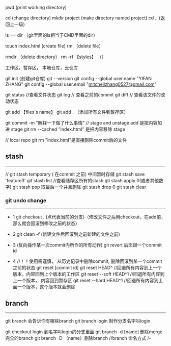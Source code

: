 pwd (print working directory)

cd (change directory)
mkdir project (make directory named project)
cd .. (返回上一级)

ls == dir （git里面的ls相当于CMD里面的dir）

touch index.html (create file)
rm （delete file）

rmdir （delete directory）
rm -rf 【styles】  （）


工作区，暂存区， 本地仓库，云仓库


git init (创建git仓库)
git --version
git config --global user.name "YIFAN ZHANG"
git config --global user.email "mitchellzhang0527@gmail.com"


git status //查看文件状态
git log // 查看之前的commit
git diff // 查看该文件的改动状态

git add 【files's name】
git add .  （添加所有文件到暂存区）

git commit -m "解释一下做了什么事情"
// stage and unstage
add 是把内容加进 stage
git rm --cached "index.html" 是把内容移除 stage

// local repo
git rm "index.html"是直接删除commit后的文件

## stash
---
// git stash temporary ( 在commit 之前) 中间暂时存储
git stash save 'feature3' 
git stash list //查看储存区所有的stash 
gti stash apply 0(或者其他数字)
git stash pop 取最后一个并且删除
git stash drop 0
git stash clear
### git undo change
---
- 1
git checkout . (点代表当前的分支)（修改文件之后用checkout，在add前， 那么就会回滚到修改之前的状态）

- 2
git clean -f (新建文件后回滚到之前新建的文件之前)

- 3 (反向操作某一次commit内所作的所有动作)
git revert 后面跟一个commit id

- 4 
//！！使用需谨慎， 从历史记录中删除commit, 删除回滚到某一个commit之前的状态
git reset [commit id]
git reset HEAD^   //回退所有内容到上一个版本，内容回到上个版本的工作区
git reset --soft HEAD^1 //回退所有内容到上一个版本， 内容回到暂存区
git reset --hard HEAD^1 //回退所有内容到上面一个版本，这个版本就会删除



## branch
---
git branch 会告诉你有哪些branch
git branch login 制作分支名字叫login

git checkout login 到名字叫login的分支里面
git branch -d [name] 删除merge 完全的branch
git branch  -D （name）删除branch
//branch 命名方式
<type>/<ticket-number>-<title>
feature/JR-101-creater-header-for-home-page
//切换分支
git checkout [branchname]
git checkout -b [branchname] 建立本地分支切换到新分支

git branch -a 表示



## merge
---
// rebase 和 merge 很像 
git merge login 把login 合并进来 

//如果不想解决冲突，那么就以某一个branch为基准
git merge <branch name> --abort
git merge <branch name> --overwrite-ignore
git merge <branch name>--no-overwrite-ignore

## rebase
// 不要在公共分支上执行rebase操作

git checkout master
git pull //从 master分支跟新下载
git checkout feature1
git rebase master //在feature branch上rebase master
git checkout master
git merge feature1


## remote repo
---
# 第一次上传整个repo到GitHub
https://docs.github.com/en/get-started/importing-your-projects-to-github/importing-source-code-to-github/adding-locally-hosted-code-to-github


- git init -b main (naming the default branch name as main)
- ![[copy-remote-repository-url-quick-setup.png]]
- ```shell
$ git remote add origin <REMOTE_URL>
# Sets the new remote
$ git remote -v
# Verifies the new remote URL
```
- ```shell
$ git push origin main
# Pushes the changes in your local repository up to the remote repository you specified as the origin
```

//查看链接的远程仓库地址
git remote -v
//删除链接的远程仓库
git remote rm origin
//重新链接本地仓库到新远程仓库
git remote origin set-url [giturl]



# 第一次下载 repo 到本地
git clone https://github.com/simplypa/firstGitTest.git


//更新上传
git push https://github.com/simplypa/firstGitTest.git

//更新下载
git pull

//更改master branch 为main
git branch -m master main
$ git branch -m master main
https://www.git-tower.com/learn/git/faq/git-rename-master-to-main







